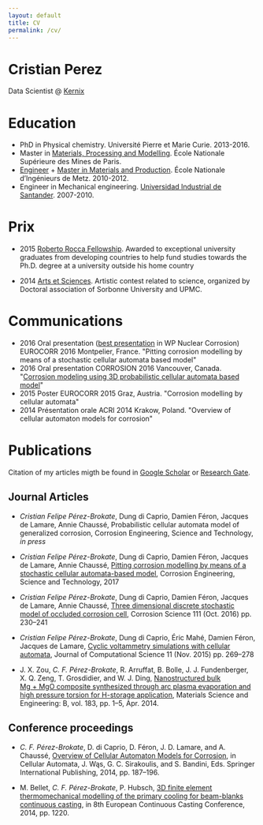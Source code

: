 ```yaml
---
layout: default
title: CV
permalink: /cv/
---
```


# Cristian Perez

Data Scientist @ [Kernix](https://www.kernix.com/)

# Education

* PhD in Physical chemistry. Université Pierre et Marie Curie. 2013-2016.
* Master in [Materials, Processing and Modelling](http://www.cemef.mines-paristech.fr/sections/formations/masteres-specialises/ms-mapmod). École Nationale Supérieure des Mines de Paris. 
* [Engineer](http://www.enim.fr/)  + [Master in Materials and Production](http://www.lem3.fr/mmsp/index.php?page=organisation). École Nationale d’Ingénieurs de Metz. 2010-2012.
* Engineer in Mechanical engineering. [Universidad Industrial de Santander](http://www.uis.edu.co/). 2007-2010.
 

# Prix

* 2015	[Roberto Rocca Fellowship](http://www.robertorocca.org/en/fellowships/fellows15.aspx). Awarded to exceptional university graduates from developing countries to help fund studies towards the Ph.D. degree at a university outside his home country

* 2014 [Arts et Sciences](http://artsetsciences.doc-up.info/archives/edition-2014/). Artistic contest related to science, organized by Doctoral association of Sorbonne University and UPMC. 

# Communications

* 2016	Oral presentation ([best presentation](http://eurocorr.org/EFC+Awards+and+Prizes-p-71440.html) in WP Nuclear Corrosion) EUROCORR 2016
Montpelier, France. "Pitting corrosion modelling by means of a stochastic cellular automata based model"
* 2016	Oral presentation CORROSION 2016
Vancouver, Canada. "[Corrosion modeling using 3D probabilistic cellular automata based model](http://corrosionfp.epubxp.com/i/640839-2016/51)"
* 2015	Poster EUROCORR 2015
Graz, Austria.	"Corrosion modelling by cellular automata"
* 2014	Présentation orale ACRI 2014
Krakow, Poland. "Overview of cellular automaton models for corrosion"

# Publications

Citation of my articles migth be found in [Google Scholar](https://scholar.google.com/citations?hl=en&user=rIdjCp0AAAAJ) or [Research Gate](https://www.researchgate.net/profile/Cristian_Perez_Brokate). 

## Journal Articles

* *Cristian Felipe Pérez-Brokate*, Dung di Caprio, Damien Féron, Jacques de Lamare, Annie Chaussé, Probabilistic cellular automata model of generalized corrosion, Corrosion Engineering, Science and Technology, _in press_

* *Cristian Felipe Pérez-Brokate*, Dung di Caprio, Damien Féron, Jacques de Lamare, Annie Chaussé, [Pitting corrosion modelling by means of a stochastic cellular automata-based model](http://www.tandfonline.com/eprint/4a7mVXEyACtXAMWkeMrf/full), Corrosion Engineering, Science and Technology, 2017

* *Cristian Felipe Pérez-Brokate*, Dung di Caprio, Damien Féron, Jacques de Lamare, Annie Chaussé, [Three dimensional discrete stochastic model of occluded corrosion cell](http://www.sciencedirect.com/science/article/pii/S0010938X16301469), Corrosion Science 111 (Oct. 2016) pp. 230–241

* _Cristian Felipe Pérez-Brokate_, Dung di Caprio, Éric Mahé, Damien Féron, Jacques de Lamare, [Cyclic voltammetry simulations with cellular automata](http://www.sciencedirect.com/science/article/pii/S1877750315300107), Journal of Computational Science 11 (Nov. 2015) pp. 269–278

* J. X. Zou, _C. F. Pérez-Brokate_, R. Arruffat, B. Bolle, J. J. Fundenberger, X. Q. Zeng, T. Grosdidier, and W. J. Ding, [Nanostructured bulk Mg + MgO composite synthesized through arc plasma evaporation and high pressure torsion for H-storage application](http://www.sciencedirect.com/science/article/pii/S0921510713004224#), Materials Science and Engineering: B, vol. 183, pp. 1–5, Apr. 2014.

## Conference proceedings

* _C. F. Pérez-Brokate_, D. di Caprio, D. Féron, J. D. Lamare, and A. Chaussé, [Overview of Cellular Automaton Models for Corrosion](http://link.springer.com/chapter/10.1007/978-3-319-11520-7_20), in Cellular Automata, J. Wąs, G. C. Sirakoulis, and S. Bandini, Eds. Springer International Publishing, 2014, pp. 187–196.

* M. Bellet, _C. F. Pérez-Brokate_, P. Hubsch, [3D finite element thermomechanical modelling of the primary cooling for beam-blanks continuous casting](http://eccc2014.org/downloads/content/files/assets/basic-html/page1220.html), in 8th European Continuous Casting Conference, 2014, pp. 1220.
